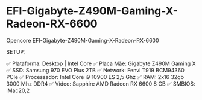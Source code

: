 # EFI-Gigabyte-Z490M-Gaming-X-Radeon-RX-6600
 Opencore EFI-Gigabyte-Z490M-Gaming-X-Radeon-RX-6600

SETUP:

✅  Plataforma: Desktop | Intel Core
✅  Placa Mãe: Gigabyte Z490M Gaming X
✅  SSD: Samsung 970 EVO Plus 2TB
✅  Network: Fenvi T919 BCM94360 PCIe
✅  Processador: Intel Core i9 10900 ES 2,5 Ghz 
✅  RAM: 2x16 32gb 3000 Mhz DDR4
✅  Vídeo: Sapphire AMD Radeon RX 6600 8 GB
✅  SMBIOS: iMac20,2
